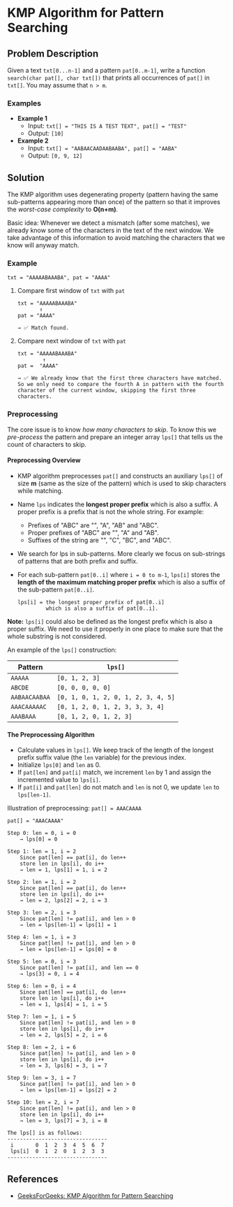 # KMP Algorithm for Pattern Searching

## Problem Description

Given a text `txt[0...n-1]` and a pattern `pat[0..m-1]`, write a function `search(char pat[], char txt[])` that prints all occurrences of `pat[]` in `txt[]`. You may assume that `n > m`.

### Examples

* **Example 1**
    * Input: `txt[] = "THIS IS A TEST TEXT", pat[] = "TEST"`
    * Output: `[10]`
* **Example 2**
    * Input: `txt[] = "AABAACAADAABAABA", pat[] = "AABA"`
    * Output: `[0, 9, 12]`

## Solution

The KMP algorithm uses degenerating property (pattern having the same sub-patterns appearing more than once) of the pattern so that it improves the _worst-case complexity_ to **O(n+m)**.

Basic idea: Whenever we detect a mismatch (after some matches), we already know some of the characters in the text of the next window. We take advantage of this information to avoid matching the characters that we know will anyway match.

### Example

`txt = "AAAAABAAABA", pat = "AAAA"`

1. Compare first window of `txt` with `pat`

    ```
    txt = "AAAAABAAABA"
           ↑
    pat = "AAAA"

    → ✅ Match found.
    ```
2. Compare next window of `txt` with `pat`

    ```
    txt = "AAAAABAAABA"
            ↑
    pat =  "AAAA"

    → ✅ We already know that the first three characters have matched. So we only need to compare the fourth A in pattern with the fourth character of the current window, skipping the first three characters.
    ```

### Preprocessing

The core issue is to know _how many characters to skip_. To know this we _pre-process_ the pattern and prepare an integer array `lps[]` that tells us the count of characters to skip.

#### Preprocessing Overview

* KMP algorithm preprocesses `pat[]` and constructs an auxiliary `lps[]` of size **m** (same as the size of the pattern) which is used to skip characters while matching.
* Name `lps` indicates the **longest proper prefix** which is also a suffix. A proper prefix is a prefix that is not the whole string. For example:
    * Prefixes of "ABC" are "", "A", "AB" and "ABC".
    * Proper prefixes of "ABC" are "", "A" and "AB".
    * Suffixes of the string are "", "C", "BC", and "ABC".
* We search for lps in sub-patterns. More clearly we focus on sub-strings of patterns that are both prefix and suffix.
* For each sub-pattern `pat[0..i]` where `i = 0 to m-1`, `lps[i]` stores the **length of the maximum matching proper prefix** which is also a suffix of the sub-pattern `pat[0..i]`.

    ```
    lps[i] = the longest proper prefix of pat[0..i]
             which is also a suffix of pat[0..i].
    ```

**Note:** `lps[i]` could also be defined as the longest prefix which is also a proper suffix. We need to use it properly in one place to make sure that the whole substring is not considered.

An example of the `lps[]` construction:

| Pattern | `lps[]` |
|---------|---------|
| `AAAAA` | `[0, 1, 2, 3]` |
| `ABCDE` | `[0, 0, 0, 0, 0]` |
| `AABAACAABAA` | `[0, 1, 0, 1, 2, 0, 1, 2, 3, 4, 5]` |
| `AAACAAAAAC` | `[0, 1, 2, 0, 1, 2, 3, 3, 3, 4]` |
| `AAABAAA` | `[0, 1, 2, 0, 1, 2, 3]` |

#### The Preprocessing Algorithm

* Calculate values in `lps[]`. We keep track of the length of the longest prefix suffix value (the `len` variable) for the previous index.
* Initialize `lps[0]` and `len` as 0.
* If `pat[len]` and `pat[i]` match, we increment `len` by 1 and assign the incremented value to `lps[i]`.
* If `pat[i]` and `pat[len]` do not match and `len` is not 0, we update `len` to `lps[len-1]`.

Illustration of preprocessing: `pat[] = AAACAAAA`

```
pat[] = "AAACAAAA"

Step 0: len = 0, i = 0
    → lps[0] = 0

Step 1: len = 1, i = 2
    Since pat[len] == pat[i], do len++
    store len in lps[i], do i++
    → len = 1, lps[1] = 1, i = 2

Step 2: len = 1, i = 2
    Since pat[len] == pat[i], do len++
    store len in lps[i], do i++
    → len = 2, lps[2] = 2, i = 3

Step 3: len = 2, i = 3
    Since pat[len] != pat[i], and len > 0
    → len = lps[len-1] = lps[1] = 1

Step 4: len = 1, i = 3
    Since pat[len] != pat[i], and len > 0
    → len = lps[len-1] = lps[0] = 0

Step 5: len = 0, i = 3
    Since pat[len] != pat[i], and len == 0
    → lps[3] = 0, i = 4

Step 6: len = 0, i = 4
    Since pat[len] == pat[i], do len++
    store len in lps[i], do i++
    → len = 1, lps[4] = 1, i = 5

Step 7: len = 1, i = 5
    Since pat[len] != pat[i], and len > 0
    store len in lps[i], do i++
    → len = 2, lps[5] = 2, i = 6

Step 8: len = 2, i = 6
    Since pat[len] != pat[i], and len > 0
    store len in lps[i], do i++
    → len = 3, lps[6] = 3, i = 7

Step 9: len = 3, i = 7
    Since pat[len] != pat[i], and len > 0
    → len = lps[len-1] = lps[2] = 2

Step 10: len = 2, i = 7
    Since pat[len] != pat[i], and len > 0
    store len in lps[i], do i++
    → len = 3, lps[7] = 3, i = 8

The lps[] is as follows:
--------------------------------
 i       0  1  2  3  4  5  6  7
 lps[i]  0  1  2  0  1  2  3  3
--------------------------------
```

## References

* [GeeksForGeeks: KMP Algorithm for Pattern Searching](https://www.geeksforgeeks.org/kmp-algorithm-for-pattern-searching/)